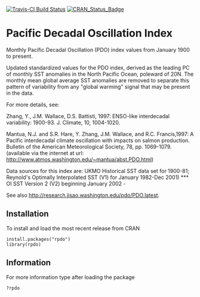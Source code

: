 [![Travis-CI Build Status](https://travis-ci.org/poissonconsulting/rpdo.svg?branch=master)](https://travis-ci.org/poissonconsulting/rpdo)
[![CRAN_Status_Badge](http://www.r-pkg.org/badges/version/rpdo)](http://cran.r-project.org/web/packages/rpdo)

# Pacific Decadal Oscillation Index

Monthly Pacific Decadal Oscillation (PDO) index 
values from January 1900 to present.

Updated standardized values for the PDO index, derived as the 
leading PC of monthly SST anomalies in the North Pacific Ocean, 
poleward of 20N. The monthly mean global average SST anomalies
are removed to separate this pattern of variability from any 
"global warming" signal that may be present in the data. 

For more details, see:

 Zhang, Y., J.M. Wallace, D.S. Battisti, 1997: 
     ENSO-like interdecadal variability: 1900-93. J. Climate, 10, 1004-1020. 

 Mantua, N.J. and S.R. Hare, Y. Zhang, J.M. Wallace, and R.C. Francis,1997: 
     A Pacific interdecadal climate oscillation with impacts on salmon 
     production. Bulletin of the American Meteorological Society, 78, 
     pp. 1069-1079.
     (available via the internet at url: 
         http://www.atmos.washington.edu/~mantua/abst.PDO.html) 

Data sources for this index are: 
 UKMO Historical SST data set for 1900-81; 
 Reynold's Optimally Interpolated SST (V1) for January 1982-Dec 2001)
*** OI SST Version 2 (V2) beginning January 2002 -   

See also <http://research.jisao.washington.edu/pdo/PDO.latest>.

## Installation

To install and load the most recent release from CRAN
```
install.packages("rpdo")
library(rpdo)
```

## Information

For more information type after loading the package
```
?rpdo
```
